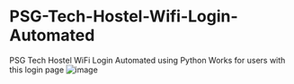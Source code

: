 # PSG-Tech-Hostel-Wifi-Login-Automated
PSG Tech Hostel WiFi Login Automated using Python
Works for users with this login page
![image](https://user-images.githubusercontent.com/75175772/171265320-e75e2d85-3648-45d9-bf6b-82596d38d653.png)
